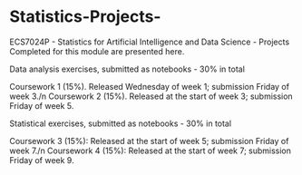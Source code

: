 # Statistics-Projects-
ECS7024P - Statistics for Artificial Intelligence and Data Science - Projects Completed for this module are presented here. 

Data analysis exercises, submitted as notebooks - 30% in total

Coursework 1 (15%). Released Wednesday of week 1; submission Friday of week 3./n
Coursework 2 (15%). Released at the start of week 3; submission Friday of week 5.

Statistical exercises, submitted as notebooks - 30% in total

Coursework 3 (15%): Released at the start of week 5; submission Friday of week 7./n
Coursework 4 (15%): Released at the start of week 7; submission Friday of week 9.

